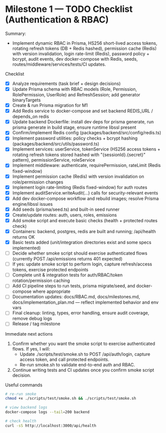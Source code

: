 # Milestone 1 — TODO Checklist (Authentication & RBAC)

Summary:
- Implement dynamic RBAC in Prisma, HS256 short-lived access tokens, rotating refresh tokens (DB + Redis hashed), permission cache (Redis) with version invalidation, login rate-limit (Redis), password policy + bcrypt, audit events, dev docker-compose with Redis, seeds, routes/middleware/services/tests/CI updates.

Checklist
- [x] Analyze requirements (task brief + design decisions)
- [x] Update Prisma schema with RBAC models (Role, Permission, RolePermission, UserRole) and RefreshSession; add generator binaryTargets
- [x] Create & run Prisma migration for M1
- [x] Add Redis service to docker-compose and set backend REDIS_URL / depends_on redis
- [x] Update backend Dockerfile: install dev deps for prisma generate, run prisma generate in build stage, ensure runtime libssl present
- [x] Confirm/implement Redis config (packages/backend/src/config/redis.ts)
- [x] Implement password utilities: policy checks + bcrypt hashing (packages/backend/src/utils/password.ts)
- [x] Implement services: userService, tokenService (HS256 access tokens + rotating refresh tokens stored hashed with "{sessionId}.{secret}" pattern), permissionService, roleService
- [x] Implement middleware: authenticate, requirePermission, rateLimit (Redis fixed-window)
- [x] Implement permission cache (Redis) with version invalidation on role/permission changes
- [x] Implement login rate-limiting (Redis fixed-window) for auth routes
- [x] Implement auditService.writeAudit(...) calls for security-relevant events
- [x] Add dev docker-compose workflow and rebuild images; resolve Prisma engine/libssl issues
- [x] Add seeds (prisma/seed.ts) and built-in seed runner
- [x] Create/update routes: auth, users, roles, emissions
- [x] Add smoke script and execute basic checks (health + protected routes check)
- [x] Containers: backend, postgres, redis are built and running; /api/health returns OK
- [x] Basic tests added (unit/integration directories exist and some specs implemented)
- [ ] Decide whether smoke script should exercise authenticated flows (currently POST /api/emissions returns 401 expected)
- [ ] If yes: update smoke script to perform login, capture refresh/access tokens, exercise protected endpoints
- [ ] Complete unit & integration tests for auth/RBAC/token rotation/permission caching
- [ ] Add CI pipeline steps to run tests, prisma migrate/seed, and docker-compose where appropriate
- [ ] Documentation updates: docs/RBAC.md, docs/milestones.md, docs/implementation_plan.md — reflect implemented behavior and env vars
- [ ] Final cleanup: linting, types, error handling, ensure audit coverage, remove debug logs
- [ ] Release / tag milestone

Immediate next actions
1. Confirm whether you want the smoke script to exercise authenticated flows. If yes, I will:
   - Update ./scripts/test/smoke.sh to POST /api/auth/login, capture access token, and call protected endpoints.
   - Re-run smoke.sh to validate end-to-end auth and RBAC.
2. Continue writing tests and CI updates once you confirm smoke script decision.

Useful commands
```bash
# re-run smoke
chmod +x ./scripts/test/smoke.sh && ./scripts/test/smoke.sh

# view backend logs
docker-compose logs --tail=200 backend

# check health
curl -sS http://localhost:3000/api/health

